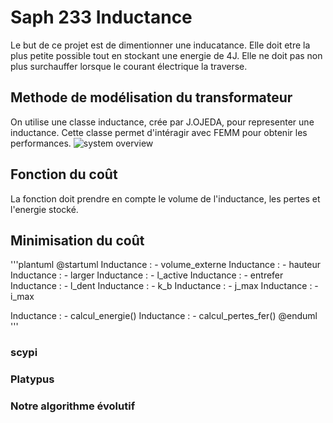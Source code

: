 # Saph 233 Inductance
Le but de ce projet est de dimentionner une inducatance. Elle doit etre la plus petite possible tout en stockant une energie de 4J. Elle ne doit pas non plus surchauffer lorsque le courant électrique la traverse.

## Methode de modélisation du transformateur
On utilise une classe inductance, crée par J.OJEDA, pour representer une inductance. Cette classe permet d'intéragir avec FEMM pour obtenir les performances.
![system overview](http://www.plantuml.com/plantuml/proxy?cache=no&src=https://raw.github.com/EmileClement/Saph_233_Transfo/blob/master/assets/Diagramme_classe.puml)
## Fonction du coût
La fonction doit prendre en compte le volume de l'inductance, les pertes et l'energie stocké.

## Minimisation du coût
'''plantuml
@startuml
Inductance : - volume_externe
Inductance : - hauteur
Inductance : - larger
Inductance : - l_active
Inductance : - entrefer
Inductance : - l_dent
Inductance : - k_b
Inductance : - j_max
Inductance : - i_max

Inductance : - calcul_energie()
Inductance : - calcul_pertes_fer()
@enduml
'''
### scypi

### Platypus

### Notre algorithme évolutif
